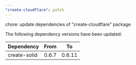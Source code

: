 ```yaml
---
"create-cloudflare": patch
---
```


chore: update dependencies of "create-cloudflare" package

The following dependency versions have been updated:

| Dependency   | From  | To     |
| ------------ | ----- | ------ |
| create-solid | 0.6.7 | 0.6.11 |

